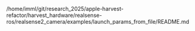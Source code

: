 /home/imml/git/research_2025/apple-harvest-refactor/harvest_hardware/realsense-ros/realsense2_camera/examples/launch_params_from_file/README.md